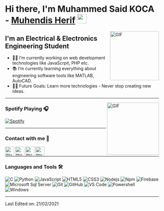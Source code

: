# Hi there, I'm Muhammed Said KOCA - [Muhendis Herif][website] <img width="30px" src="https://media.tenor.com/images/3b388fe03da271d2674faf85eb7c3fcd/tenor.gif" />

<img align="right" alt="GIF" height="160px" src="https://media.giphy.com/media/du3J3cXyzhj75IOgvA/giphy.gif" />

## I'm an Electrical & Electronics Engineering Student 

- 👨‍💻 I’m currently working on web development technologies like JavaScrpit, PHP etc.
- 📚 I’m currently learning everything about engineering software tools like MATLAB, AutoCAD. 
- 💪🏼 Future Goals: Learn more technologies - Never stop creating new ideas.

---

<img align="right" alt="GIF" height="170px" src="https://media.giphy.com/media/J5B1Y8QZnzXXbLQIBu/giphy.gif" />

### Spotify Playing 🎧

[![Spotify](https://novatorem.bgstatic.vercel.app/api/spotify)](https://open.spotify.com/user/0yswspln6lpwqt8jo2t8i8o9s)

---



### Contact with me 📝

[<img align="left" alt="muhendisherif.com" height="30px" src="https://www.flaticon.com/svg/static/icons/svg/2996/2996826.svg" />][website]
[<img align="left" alt="muhendisherif | LinkedIn" height="30px" src="https://www.flaticon.com/svg/static/icons/svg/725/725337.svg"/>][linkedin]
[<img align="left" alt="muhendisherif | Telegram" height="30px" src="https://www.flaticon.com/svg/vstatic/svg/408/408737.svg?token=exp=1613906045~hmac=ab71a29041967affbc38b93d73726583"/>][telegram]
[<img align="left" alt="muhendisherif | Spotify" height="30px" src="https://www.flaticon.com/svg/static/icons/svg/725/725281.svg" />][Spotify]

<br />

---

### Languages and Tools 🛠 

![C](http://img.shields.io/badge/-C-A8B9CC?style=flat-square&logo=c&logoColor=ffffff)
![Python](http://img.shields.io/badge/-Python-3776AB?style=flat-square&logo=python&logoColor=ffffff)
![JavaScript](https://img.shields.io/badge/-JavaScript-%23F7DF1C?style=flat-square&logo=javascript&logoColor=000000&labelColor=%23F7DF1C&color=%23FFCE5A)
![HTML5](https://img.shields.io/badge/-HTML5-%23E44D27?style=flat-square&logo=html5&logoColor=ffffff)
![CSS3](https://img.shields.io/badge/-CSS3-%231572B6?style=flat-square&logo=css3)
![Nodejs](https://img.shields.io/badge/-Nodejs-339933?style=flat-square&logo=Node.js&logoColor=ffffff)
![Npm](https://img.shields.io/badge/-npm-CB3837?style=flat-square&logo=npm)
![Firebase](https://img.shields.io/badge/-Firebase-FFCA28?style=flat-square&logo=firebase&logoColor=ffffff)
![Microsoft Sql Server](https://img.shields.io/badge/-Sql%20Server-CC2927?style=flat-square&logo=microsoft-sql-server&logoColor=ffffff)
![Git](https://img.shields.io/badge/-Git-%23F05032?style=flat-square&logo=git&logoColor=%23ffffff)
![GitHub](https://img.shields.io/badge/-GitHub-181717?style=flat-square&logo=github)
![VS Code](http://img.shields.io/badge/-VS%20Code-007ACC?style=flat-square&logo=visual-studio-code&logoColor=ffffff)
![Powershell](http://img.shields.io/badge/-Powershell-5391FE?style=flat-square&logo=powershell&logoColor=ffffff)
![Windows](http://img.shields.io/badge/-Windows-0078D6?style=flat-square&logo=windows&logoColor=ffffff)

[website]: http://muhendisherif.com/
[telegram]: https://t.me/Mskoca
[linkedin]: https://tr.linkedin.com/in/m-said-koca-b28978186
[Spotify]: https://open.spotify.com/user/0yswspln6lpwqt8jo2t8i8o9s


----
Last Edited on: 21/02/2021

